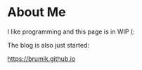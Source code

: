 # About Me

I like programming and this page is in WIP (:

The blog is also just started:

https://brumik.github.io
